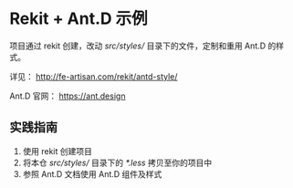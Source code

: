 # Rekit + Ant.D 示例

项目通过 rekit 创建，改动 *src/styles/* 目录下的文件，定制和重用 Ant.D 的样式。

详见： http://fe-artisan.com/rekit/antd-style/

Ant.D 官网： https://ant.design

## 实践指南

1. 使用 rekit 创建项目
2. 将本仓 *src/styles/* 目录下的 *\*.less* 拷贝至你的项目中
3. 参照 Ant.D 文档使用 Ant.D 组件及样式
